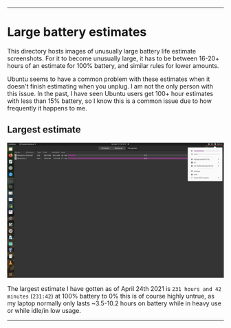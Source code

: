 
***

# Large battery estimates

This directory hosts images of unusually large battery life estimate screenshots. For it to become unusually large, it has to be between 16-20+ hours of an estimate for 100% battery, and similar rules for lower amounts.

Ubuntu seems to have a common problem with these estimates when it doesn't finish estimating when you unplug. I am not the only person with this issue. In the past, I have seen Ubuntu users get 100+ hour estimates with less than 15% battery, so I know this is a common issue due to how frequently it happens to me.

## Largest estimate

![231-42BatteryEstimateInsane_April24th2021_1080p.png](/Battery/LargeEstimates/2021/231-42BatteryEstimateInsane_April24th2021_1080p.png)

The largest estimate I have gotten as of April 24th 2021 is `231 hours and 42 minutes` (`231:42`) at 100% battery to 0% this is of course highly untrue, as my laptop normally only lasts ~3.5-10.2 hours on battery while in heavy use or while idle/in low usage.

***
